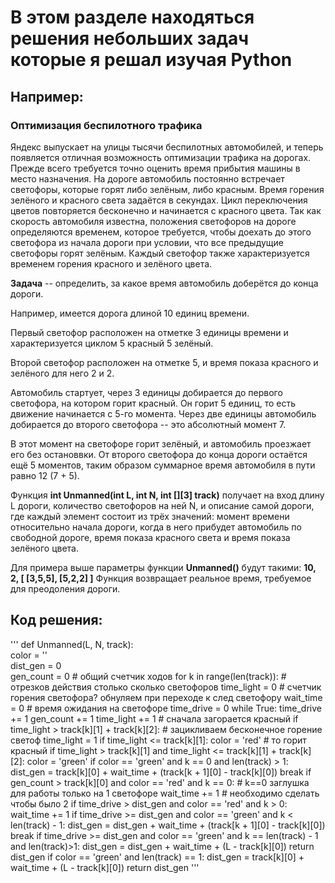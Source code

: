 # В этом разделе находяться решения небольших задач которые я решал изучая  Python
## Например:
### Оптимизация беспилотного трафика
Яндекс выпускает на улицы тысячи беспилотных автомобилей, и теперь появляется отличная возможность оптимизации трафика на дорогах.
Прежде всего требуется точно оценить время
прибытия машины в место назначения.
На дороге автомобиль постоянно встречает
светофоры, которые горят либо зелёным, либо
красным. Время горения зелёного и красного
света задаётся в секундах. Цикл переключения
цветов повторяется бесконечно и начинается с
красного цвета.
Так как скорость автомобиля известна,
положения светофоров на дороге определяются
временем, которое требуется, чтобы доехать до
этого светофора из начала дороги при условии,
что все предыдущие светофоры горят зелёным.
Каждый светофор также характеризуется
временем горения красного и зелёного цвета.

**Задача** -- определить, за какое время автомобиль
доберётся до конца дороги.

Например, имеется дорога длиной 10 единиц
времени.

Первый светофор расположен на
отметке 3 единицы времени и характеризуется
циклом 5 красный 5 зелёный. 

Второй светофор
расположен на отметке 5, и время показа
красного и зелёного для него 2 и 2.

Автомобиль стартует, через 3 единицы
добирается до первого светофора, на котором
горит красный. Он горит 5 единиц, то есть
движение начинается с 5-го момента.
Через две единицы автомобиль добирается до
второго светофора -- это абсолютный момент 7. 

В этот момент на светофоре горит зелёный, и
автомобиль проезжает его без остановвки. От
второго светофора до конца дороги остаётся ещё
5 моментов, таким образом суммарное время
автомобиля в пути равно 12 (7 + 5).

Функция
**int Unmanned(int L, int N, int [][3] track)**
получает на вход длину L дороги, количество
светофоров на ней N, и описание самой дороги,
где каждый элемент состоит из трёх значений:
момент времени относительно начала дороги,
когда в него прибудет автомобиль по свободной
дороге, время показа красного света и время
показа зелёного цвета.

Для примера выше параметры функции
**Unmanned()** будут такими: **10, 2, [ [3,5,5], [5,2,2] ]**
Функция возвращает реальное время, требуемое
для преодоления дороги.

## Код решения:
''' def Unmanned(L, N, track):    
    color = ''  
    dist_gen = 0    
    gen_count = 0  # общий счетчик ходов
    for k in range(len(track)):  # отрезков действия столько сколько светофоров
        time_light = 0  # счетчик горения светофора? обнуляем при переходе к след светофору
        wait_time = 0  # время ожидания на светофоре
        time_drive = 0
        while True:
            time_drive += 1
            gen_count += 1
            time_light += 1  # сначала загорается красный
            if time_light > track[k][1] + track[k][2]:  # зацикливаем бесконечное горение светоф
                time_light = 1
            if time_light <= track[k][1]:
                color = 'red'  # то горит красный
            if time_light > track[k][1] and time_light <= track[k][1] + track[k][2]:
                color = 'green'
            if color == 'green' and k == 0 and len(track) > 1:
                dist_gen = track[k][0] + wait_time + (track[k + 1][0] - track[k][0])
                break
            if gen_count > track[k][0] and color == 'red' and k == 0:  # k==0 заглушка для работы только на 1 светофоре
                wait_time += 1  # необходимо сделать чтобы было 2
            if time_drive > dist_gen and color == 'red' and k > 0:
                wait_time += 1
            if time_drive >= dist_gen and color == 'green' and k < len(track) - 1:
                dist_gen = dist_gen + wait_time + (track[k + 1][0] - track[k][0])
                break
            if time_drive >= dist_gen and color == 'green' and k == len(track) - 1 and len(track)>1:
                dist_gen = dist_gen + wait_time + (L - track[k][0])
                return dist_gen
            if color == 'green' and len(track) == 1:
                dist_gen = track[k][0] + wait_time + (L - track[k][0])
                return dist_gen '''

